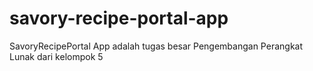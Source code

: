 # savory-recipe-portal-app

SavoryRecipePortal App adalah tugas besar Pengembangan Perangkat Lunak dari kelompok 5
